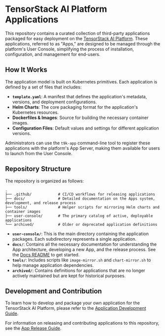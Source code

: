 # TensorStack AI Platform Applications

This repository contains a curated collection of third-party applications packaged for easy deployment on the [TensorStack AI Platform](https://www.tensorstack.dev/). These applications, referred to as "Apps," are designed to be managed through the platform's User Console, simplifying the process of installation, configuration, and management for end-users.

## How It Works

The application model is built on Kubernetes primitives. Each application is defined by a set of files that includes:

*   **`template.yaml`**: A manifest that defines the application's metadata, versions, and deployment configurations.
*   **Helm Charts**: The core packaging format for the application's Kubernetes resources.
*   **Dockerfiles & Images**: Source for building the necessary container images.
*   **Configuration Files**: Default values and settings for different application versions.

Administrators can use the `t9k-app` command-line tool to register these applications with the platform's App Server, making them available for users to launch from the User Console.

## Repository Structure

The repository is organized as follows:

```
.
├── .github/            # CI/CD workflows for releasing applications
├── docs/               # Detailed documentation on the Apps system, development, and release process
├── tools/              # Helper scripts for mirroring Helm charts and container images
├── user-console/       # The primary catalog of active, deployable applications
└── archived/           # Older or deprecated application definitions
```

- **`user-console/`**: This is the main directory containing the application packages. Each subdirectory represents a single application.
- **`docs/`**: Contains all the necessary documentation for understanding the App architecture, developing a new App, and the release process. See the [Docs README](./docs/README.md) to get started.
- **`tools/`**: Includes scripts like `image-mirror.sh` and `chart-mirror.sh` to help manage application dependencies.
- **`archived/`**: Contains definitions for applications that are no longer actively maintained but are kept for historical purposes.

## Development and Contribution

To learn how to develop and package your own application for the TensorStack AI Platform, please refer to the [Application Development Guide](./docs/dev.md).

For information on releasing and contributing applications to this repository, see the [App Release Guide](./docs/release.md).